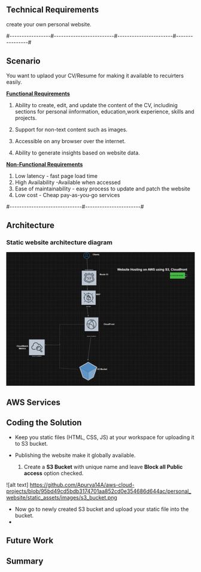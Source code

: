 ## Technical Requirements
 create your own personal website.


#-----------------#-------------------------#-----------------------#----------------#

## Scenario
 You want to uplaod your CV/Resume for making it available to recuirters easily.

 **<u>Functional Requirements</u>**

  1. Ability to create, edit, and update the content of the CV, includinig sections for personal iinformation, education,work experience, skills and projects.

  2. Support for non-text content such as images.

  3. Accessible on any browser over the internet.

  4. Ability to generate insights based on website data.



**<u>Non-Functional Requirements</u>**

  1. Low latency - fast page load time
  2. High Availability -Available when accessed
  3. Ease of maintainability - easy process to update and patch the website
  4. Low cost - Cheap pay-as-you-go services




 #------------------------------#-----------------------#

## Architecture

### Static website architecture diagram


![alt text](https://github.com/Apurva14A/aws-cloud-projects/blob/3a0526b4f0ff83467ba64df605ccacc0401fdce5/personal_website/static_assets/images/image.png)




## AWS Services


## Coding the Solution

- Keep you static files (HTML, CSS, JS) at your workspace for uploading it to S3 bucket.

 - Publishing the website make it globally available.
   1. Create a **S3 Bucket** with unique name and leave **Block all Public access** option checked.
   
  ![alt text] https://github.com/Apurva14A/aws-cloud-projects/blob/95bd49cd5bdb3174701aa852cd0e354686d644ac/personal_website/static_assets/images/s3_bucket.png
     
  
  - Now go to newly created S3 bucket and upload your static file into the bucket.
  - 


## Future Work


## Summary 